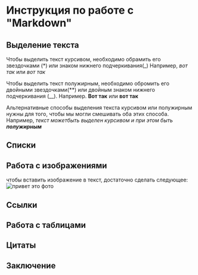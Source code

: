 # Инструкция по работе с "Markdown"

## Выделение текста

Чтобы выделить текст курсивом, необходимо обрамить его звездочками (*) или знаком нижнего подчеркивания(_) 
Например, *вот так* или _вот так_

Чтобы выделить текст полужирным, необходимо обромить его двойными звездочками(**) или двойным знаком нижнего подчеркивания (__). 
Например. **Вот так** или __вот так__

Альтернативные способы выделения текста курсивом или полужирным нужны для того, чтобы мы могли смешивать оба этих способа. Например, _текст можетбыть выделен курсивом и при этом быть **полужирным**_


## Списки

## Работа с изображениями
чтобы вставить изображение в текст, достаточно сделать следующее: ![привет это фото](фото.jpg)

## Ссылки

## Работа с таблицами

## Цитаты

## Заключение